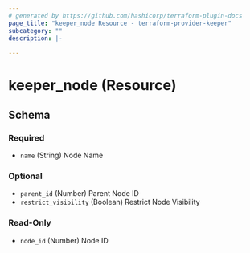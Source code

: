 ```yaml
---
# generated by https://github.com/hashicorp/terraform-plugin-docs
page_title: "keeper_node Resource - terraform-provider-keeper"
subcategory: ""
description: |-
  
---
```


# keeper_node (Resource)





<!-- schema generated by tfplugindocs -->
## Schema

### Required

- `name` (String) Node Name

### Optional

- `parent_id` (Number) Parent Node ID
- `restrict_visibility` (Boolean) Restrict Node Visibility

### Read-Only

- `node_id` (Number) Node ID
